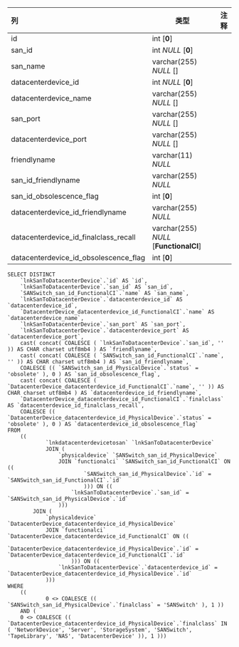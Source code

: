 | 列                                    | 类型                                   | 注释 |
| :------------------------------------ | -------------------------------------- | ---- |
| id                                    | int [**0**]                            |      |
| san_id                                | int *NULL* [**0**]                     |      |
| san_name                              | varchar(255) *NULL* []                 |      |
| datacenterdevice_id                   | int *NULL* [**0**]                     |      |
| datacenterdevice_name                 | varchar(255) *NULL* []                 |      |
| san_port                              | varchar(255) *NULL* []                 |      |
| datacenterdevice_port                 | varchar(255) *NULL* []                 |      |
| friendlyname                          | varchar(11) *NULL*                     |      |
| san_id_friendlyname                   | varchar(255) *NULL*                    |      |
| san_id_obsolescence_flag              | int [**0**]                            |      |
| datacenterdevice_id_friendlyname      | varchar(255) *NULL*                    |      |
| datacenterdevice_id_finalclass_recall | varchar(255) *NULL* [**FunctionalCI**] |      |
| datacenterdevice_id_obsolescence_flag | int [**0**]                            |      |

```
SELECT DISTINCT
	`lnkSanToDatacenterDevice`.`id` AS `id`,
	`lnkSanToDatacenterDevice`.`san_id` AS `san_id`,
	`SANSwitch_san_id_FunctionalCI`.`name` AS `san_name`,
	`lnkSanToDatacenterDevice`.`datacenterdevice_id` AS `datacenterdevice_id`,
	`DatacenterDevice_datacenterdevice_id_FunctionalCI`.`name` AS `datacenterdevice_name`,
	`lnkSanToDatacenterDevice`.`san_port` AS `san_port`,
	`lnkSanToDatacenterDevice`.`datacenterdevice_port` AS `datacenterdevice_port`,
	cast( concat( COALESCE ( `lnkSanToDatacenterDevice`.`san_id`, '' )) AS CHAR charset utf8mb4 ) AS `friendlyname`,
	cast( concat( COALESCE ( `SANSwitch_san_id_FunctionalCI`.`name`, '' )) AS CHAR charset utf8mb4 ) AS `san_id_friendlyname`,
	COALESCE (( `SANSwitch_san_id_PhysicalDevice`.`status` = 'obsolete' ), 0 ) AS `san_id_obsolescence_flag`,
	cast( concat( COALESCE ( `DatacenterDevice_datacenterdevice_id_FunctionalCI`.`name`, '' )) AS CHAR charset utf8mb4 ) AS `datacenterdevice_id_friendlyname`,
	`DatacenterDevice_datacenterdevice_id_FunctionalCI`.`finalclass` AS `datacenterdevice_id_finalclass_recall`,
	COALESCE (( `DatacenterDevice_datacenterdevice_id_PhysicalDevice`.`status` = 'obsolete' ), 0 ) AS `datacenterdevice_id_obsolescence_flag` 
FROM
	((
			`lnkdatacenterdevicetosan` `lnkSanToDatacenterDevice`
			JOIN (
				`physicaldevice` `SANSwitch_san_id_PhysicalDevice`
				JOIN `functionalci` `SANSwitch_san_id_FunctionalCI` ON ((
						`SANSwitch_san_id_PhysicalDevice`.`id` = `SANSwitch_san_id_FunctionalCI`.`id` 
						))) ON ((
					`lnkSanToDatacenterDevice`.`san_id` = `SANSwitch_san_id_PhysicalDevice`.`id` 
				)))
		JOIN (
			`physicaldevice` `DatacenterDevice_datacenterdevice_id_PhysicalDevice`
			JOIN `functionalci` `DatacenterDevice_datacenterdevice_id_FunctionalCI` ON ((
					`DatacenterDevice_datacenterdevice_id_PhysicalDevice`.`id` = `DatacenterDevice_datacenterdevice_id_FunctionalCI`.`id` 
					))) ON ((
				`lnkSanToDatacenterDevice`.`datacenterdevice_id` = `DatacenterDevice_datacenterdevice_id_PhysicalDevice`.`id` 
			))) 
WHERE
	((
			0 <> COALESCE (( `SANSwitch_san_id_PhysicalDevice`.`finalclass` = 'SANSwitch' ), 1 )) 
	AND (
	0 <> COALESCE (( `DatacenterDevice_datacenterdevice_id_PhysicalDevice`.`finalclass` IN ( 'NetworkDevice', 'Server', 'StorageSystem', 'SANSwitch', 'TapeLibrary', 'NAS', 'DatacenterDevice' )), 1 )))
```

